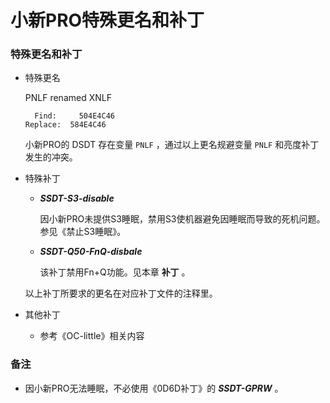 # 小新PRO特殊更名和补丁

### 特殊更名和补丁

- 特殊更名 
   
  PNLF renamed XNLF
   
  ```
	Find:     504E4C46
  Replace:  584E4C46 
  ```
   
  小新PRO的 DSDT 存在变量 `PNLF` ，通过以上更名规避变量 `PNLF` 和亮度补丁发生的冲突。
   
- 特殊补丁 
  
  - ***SSDT-S3-disable***   
  
    因小新PRO未提供S3睡眠，禁用S3使机器避免因睡眠而导致的死机问题。参见《禁止S3睡眠》。
  
  - ***SSDT-Q50-FnQ-disbale***   
  
    该补丁禁用Fn+Q功能。见本章 **补丁** 。
  
  以上补丁所要求的更名在对应补丁文件的注释里。
  
- 其他补丁

    - 参考《OC-little》相关内容

### 备注

- 因小新PRO无法睡眠，不必使用《0D6D补丁》的 ***SSDT-GPRW*** 。